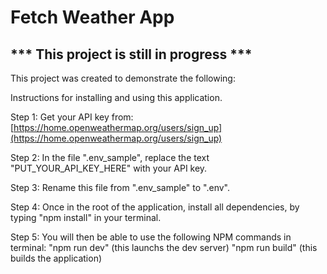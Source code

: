 # Fetch Weather App

## *** This project is still in progress ***

This project was created to demonstrate the following:

Instructions for installing and using this application.

Step 1: Get your API key from: [https://home.openweathermap.org/users/sign_up](https://home.openweathermap.org/users/sign_up)

Step 2: In the file ".env_sample", replace the text "PUT_YOUR_API_KEY_HERE" with your API key.

Step 3: Rename this file from ".env_sample" to ".env".

Step 4: Once in the root of the application, install all dependencies, by typing "npm install" in your terminal.

Step 5: You will then be able to use the following NPM commands in terminal:
"npm run dev" (this launchs the dev server)
"npm run build" (this builds the application)
